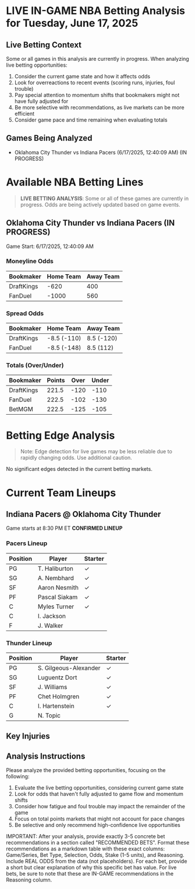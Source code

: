 # LIVE IN-GAME NBA Betting Analysis for Tuesday, June 17, 2025

## Live Betting Context

Some or all games in this analysis are currently in progress. When analyzing live betting opportunities:

1. Consider the current game state and how it affects odds
2. Look for overreactions to recent events (scoring runs, injuries, foul trouble)
3. Pay special attention to momentum shifts that bookmakers might not have fully adjusted for
4. Be more selective with recommendations, as live markets can be more efficient
5. Consider game pace and time remaining when evaluating totals

## Games Being Analyzed

- Oklahoma City Thunder vs Indiana Pacers (6/17/2025, 12:40:09 AM) (IN PROGRESS)

# Available NBA Betting Lines

> **LIVE BETTING ANALYSIS**: Some or all of these games are currently in progress. Odds are being actively updated based on game events.

## Oklahoma City Thunder vs Indiana Pacers (IN PROGRESS)
Game Start: 6/17/2025, 12:40:09 AM

### Moneyline Odds
| Bookmaker | Home Team | Away Team |
|-----------|-----------|----------|
| DraftKings | -620 | 400 |
| FanDuel | -1000 | 560 |

### Spread Odds
| Bookmaker | Home Team | Away Team |
|-----------|-----------|----------|
| DraftKings | -8.5 (-110) | 8.5 (-120) |
| FanDuel | -8.5 (-148) | 8.5 (112) |

### Totals (Over/Under)
| Bookmaker | Points | Over | Under |
|-----------|--------|------|-------|
| DraftKings | 221.5 | -120 | -110 |
| FanDuel | 222.5 | -102 | -130 |
| BetMGM | 222.5 | -125 | -105 |


# Betting Edge Analysis

> Note: Edge detection for live games may be less reliable due to rapidly changing odds. Use additional caution.

No significant edges detected in the current betting markets.

# Current Team Lineups

## Indiana Pacers @ Oklahoma City Thunder
Game starts at 8:30 PM ET
**CONFIRMED LINEUP**

### Pacers Lineup
| Position | Player | Starter |
|----------|--------|--------|
| PG | T. Haliburton | ✓ |
| SG | A. Nembhard | ✓ |
| SF | Aaron Nesmith | ✓ |
| PF | Pascal Siakam | ✓ |
| C | Myles Turner | ✓ |
| C | I. Jackson |  |
| F | J. Walker |  |

### Thunder Lineup
| Position | Player | Starter |
|----------|--------|--------|
| PG | S. Gilgeous-Alexander | ✓ |
| SG | Luguentz Dort | ✓ |
| SF | J. Williams | ✓ |
| PF | Chet Holmgren | ✓ |
| C | I. Hartenstein | ✓ |
| G | N. Topic |  |



## Key Injuries


## Analysis Instructions

Please analyze the provided betting opportunities, focusing on the following:

1. Evaluate the live betting opportunities, considering current game state
2. Look for odds that haven't fully adjusted to game flow and momentum shifts
3. Consider how fatigue and foul trouble may impact the remainder of the game
4. Focus on total points markets that might not account for pace changes
5. Be selective and only recommend high-confidence live opportunities

IMPORTANT: After your analysis, provide exactly 3-5 concrete bet recommendations in a section called "RECOMMENDED BETS". Format these recommendations as a markdown table with these exact columns: Game/Series, Bet Type, Selection, Odds, Stake (1-5 units), and Reasoning. Include REAL ODDS from the data (not placeholders). For each bet, provide a short but clear explanation of why this specific bet has value. For live bets, be sure to note that these are IN-GAME recommendations in the Reasoning column.